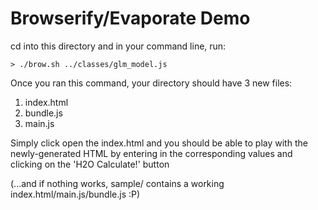 # Browserify/Evaporate Demo

cd into this directory and in your command line, run: </br>

```
> ./brow.sh ../classes/glm_model.js
```

Once you ran this command, your directory should have 3 new files: </br>

1. index.html
1. bundle.js
1. main.js

Simply click open the index.html and you should be able to play with the newly-generated HTML by entering in the corresponding values and clicking on the 'H2O Calculate!' button </br>

(...and if nothing works, sample/ contains a working index.html/main.js/bundle.js :P)

